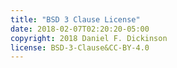```yaml
---
title: "BSD 3 Clause License"
date: 2018-02-07T02:20:20-05:00
copyright: 2018 Daniel F. Dickinson
license: BSD-3-Clause&CC-BY-4.0
---
```

